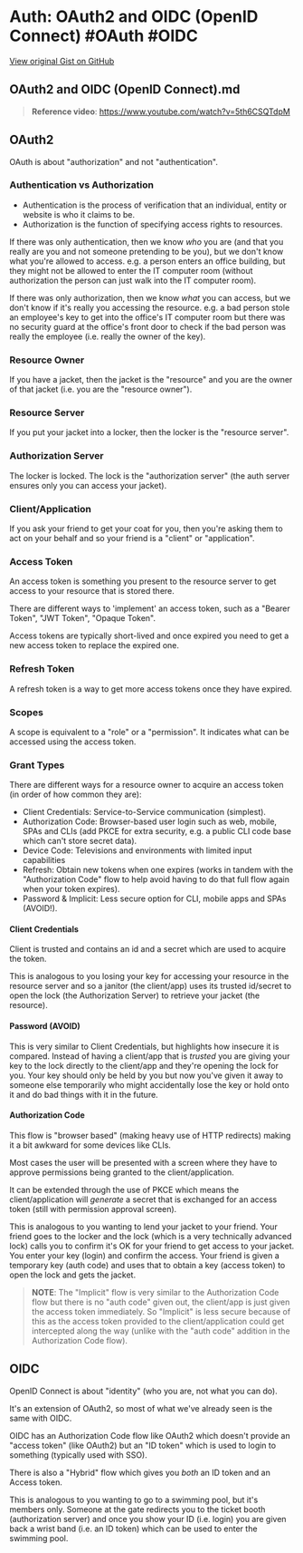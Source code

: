 # Auth: OAuth2 and OIDC (OpenID Connect) #OAuth #OIDC

[View original Gist on GitHub](https://gist.github.com/Integralist/d50a2e06dbb8f1b2e510eac2f28b3e1d)

## OAuth2 and OIDC (OpenID Connect).md

> **Reference video**: https://www.youtube.com/watch?v=5th6CSQTdpM

## OAuth2

OAuth is about "authorization" and not "authentication". 

### Authentication vs Authorization

- Authentication is the process of verification that an individual, entity or website is who it claims to be.
- Authorization is the function of specifying access rights to resources.

If there was only authentication, then we know _who_ you are (and that you really are you and not someone pretending to be you), but we don't know what you're allowed to access. e.g. a person enters an office building, but they might not be allowed to enter the IT computer room (without authorization the person can just walk into the IT computer room).

If there was only authorization, then we know _what_ you can access, but we don't know if it's really you accessing the resource. e.g. a bad person stole an employee's key to get into the office's IT computer room but there was no security guard at the office's front door to check if the bad person was really the employee (i.e. really the owner of the key).

### Resource Owner

If you have a jacket, then the jacket is the "resource" and you are the owner of that jacket (i.e. you are the "resource owner").

### Resource Server

If you put your jacket into a locker, then the locker is the "resource server".

### Authorization Server

The locker is locked. The lock is the "authorization server" (the auth server ensures only you can access your jacket).

### Client/Application

If you ask your friend to get your coat for you, then you're asking them to act on your behalf and so your friend is a "client" or "application".

### Access Token

An access token is something you present to the resource server to get access to your resource that is stored there.

There are different ways to 'implement' an access token, such as a "Bearer Token", "JWT Token", "Opaque Token".

Access tokens are typically short-lived and once expired you need to get a new access token to replace the expired one.

### Refresh Token

A refresh token is a way to get more access tokens once they have expired.

### Scopes

A scope is equivalent to a "role" or a "permission". It indicates what can be accessed using the access token.

### Grant Types

There are different ways for a resource owner to acquire an access token (in order of how common they are):

- Client Credentials: Service-to-Service communication (simplest).
- Authorization Code: Browser-based user login such as web, mobile, SPAs and CLIs (add PKCE for extra security, e.g. a public CLI code base which can't store secret data).
- Device Code: Televisions and environments with limited input capabilities
- Refresh: Obtain new tokens when one expires (works in tandem with the "Authorization Code" flow to help avoid having to do that full flow again when your token expires).
- Password & Implicit: Less secure option for CLI, mobile apps and SPAs (AVOID!).

#### Client Credentials

Client is trusted and contains an id and a secret which are used to acquire the token.

This is analogous to you losing your key for accessing your resource in the resource server and so a janitor (the client/app) uses its trusted id/secret to open the lock (the Authorization Server) to retrieve your jacket (the resource).

#### Password (AVOID)

This is very similar to Client Credentials, but highlights how insecure it is compared. Instead of having a client/app that is _trusted_ you are giving your key to the lock directly to the client/app and they're opening the lock for you. Your key should only be held by you but now you've given it away to someone else temporarily who might accidentally lose the key or hold onto it and do bad things with it in the future.

#### Authorization Code

This flow is "browser based" (making heavy use of HTTP redirects) making it a bit awkward for some devices like CLIs.

Most cases the user will be presented with a screen where they have to approve permissions being granted to the client/application.

It can be extended through the use of PKCE which means the client/application will _generate_ a secret that is exchanged for an access token (still with permission approval screen).

This is analogous to you wanting to lend your jacket to your friend. Your friend goes to the locker and the lock (which is a very technically advanced lock) calls you to confirm it's OK for your friend to get access to your jacket. You enter your key (login) and confirm the access. Your friend is given a temporary key (auth code) and uses that to obtain a key (access token) to open the lock and gets the jacket.

> **NOTE**: The "Implicit" flow is very similar to the Authorization Code flow but there is no "auth code" given out, the client/app is just given the access token immediately. So "Implicit" is less secure because of this as the access token provided to the client/application could get intercepted along the way (unlike with the "auth code" addition in the Authorization Code flow).

## OIDC

OpenID Connect is about "identity" (who you are, not what you can do).

It's an extension of OAuth2, so most of what we've already seen is the same with OIDC.

OIDC has an Authorization Code flow like OAuth2 which doesn't provide an "access token" (like OAuth2) but an "ID token" which is used to login to something (typically used with SSO).

There is also a "Hybrid" flow which gives you _both_ an ID token and an Access token.

This is analogous to you wanting to go to a swimming pool, but it's members only. Someone at the gate redirects you to the ticket booth (authorization server) and once you show your ID (i.e. login) you are given back a wrist band (i.e. an ID token) which can be used to enter the swimming pool.

